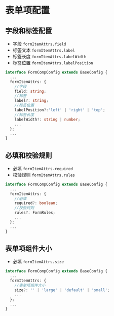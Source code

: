 # 表单项配置

## 字段和标签配置

- 字段 `formItemAttrs.field`
- 标签文本 `formItemAttrs.label`
- 标签长度 `formItemAttrs.labelWidth`
- 标签位置 `formItemAttrs.labelPosition`

```ts
interface FormCompConfig extends BaseConfig {
  ...
  formItemAttrs: {
    //字段
    field: string;
    //标签
    label?: string;
    //标签位置
    labelPosition?:'left' | 'right' | 'top';
    //标签长度
    labelWidth?: string | number;
    ...
  };
  ...
}
```

<demo vue="form-item/FieldLabel.vue"></demo>

## 必填和校验规则

- 必填 `formItemAttrs.required	`
- 校验规则 `formItemAttrs.rules`

```ts
interface FormCompConfig extends BaseConfig {
  ...
  formItemAttrs: {
    //必填
    required?: boolean;
    //校验规则
    rules?: FormRules;
    ...
  };
  ...
}
```

<demo vue="form-item/RequiredRules.vue"></demo>

## 表单项组件大小

- 必填 `formItemAttrs.size`

```ts
interface FormCompConfig extends BaseConfig {
  ...
  formItemAttrs: {
    //表单项组件大小
    size?: '' | 'large' | 'default' | 'small';
    ...
  };
  ...
}
```

<demo vue="form-item/Size.vue"></demo>
